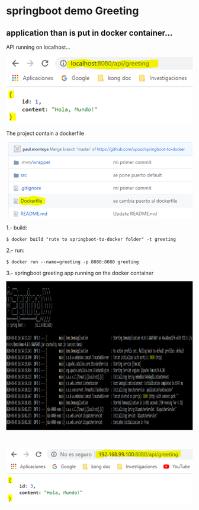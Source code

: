 # springboot demo Greeting 

## application than is put in docker container...

API running on localhost...

<p align="left"> 
	<img src="https://github.com/upool/springboot-to-docker/blob/master/springboot-running-localhost.png" width="600"/> 
</p>




The project contain a dockerfile

<p align="left"> 
	<img src="https://github.com/upool/springboot-to-docker/blob/master/Dockerfile.PNG" width="600"/> 
</p>


1.-  build:

	$ docker build "rute to springboot-to-docker folder" -t greeting

2.- run:

	$ docker run --name=greeting -p 8080:8080 greeting

3.- springboot greeting app running on the docker container

<p align="left"> 
	<img src="https://github.com/upool/springboot-to-docker/blob/master/springboot-running.png" width="700" height="400"/> 
</p>

<br>
<p align="left"> 
	<img src="https://github.com/upool/springboot-to-docker/blob/master/springboot-running-docker.png" width="600"/> 
</p>


